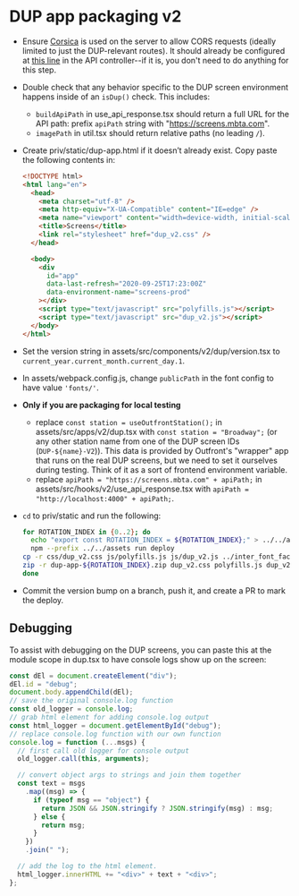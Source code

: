 # DUP app packaging v2

- Ensure [Corsica](https://hexdocs.pm/corsica/Corsica.html) is used on the server to allow CORS requests (ideally limited to just the DUP-relevant routes). It should already be configured at [this line](/lib/screens_web/controllers/v2/screen_api_controller.ex#L9) in the API controller--if it is, you don't need to do anything for this step.
- Double check that any behavior specific to the DUP screen environment happens inside of an `isDup()` check. This includes:
  - `buildApiPath` in use_api_response.tsx should return a full URL for the API path: prefix `apiPath` string with "https://screens.mbta.com".
  - `imagePath` in util.tsx should return relative paths (no leading `/`).
- Create priv/static/dup-app.html if it doesn’t already exist. Copy paste the following contents in:

  ```html
  <!DOCTYPE html>
  <html lang="en">
    <head>
      <meta charset="utf-8" />
      <meta http-equiv="X-UA-Compatible" content="IE=edge" />
      <meta name="viewport" content="width=device-width, initial-scale=1.0" />
      <title>Screens</title>
      <link rel="stylesheet" href="dup_v2.css" />
    </head>

    <body>
      <div
        id="app"
        data-last-refresh="2020-09-25T17:23:00Z"
        data-environment-name="screens-prod"
      ></div>
      <script type="text/javascript" src="polyfills.js"></script>
      <script type="text/javascript" src="dup_v2.js"></script>
    </body>
  </html>
  ```

- Set the version string in assets/src/components/v2/dup/version.tsx to `current_year.current_month.current_day.1`.
- In assets/webpack.config.js, change `publicPath` in the font config to have value `'fonts/'`.
- **Only if you are packaging for local testing**
  - replace `const station = useOutfrontStation();` in assets/src/apps/v2/dup.tsx with `const station = "Broadway";` (or any other station name from one of the DUP screen IDs (`DUP-${name}-V2`)). This data is provided by Outfront's "wrapper" app that runs on the real DUP screens, but we need to set it ourselves during testing. Think of it as a sort of frontend environment variable.
  - replace `apiPath = "https://screens.mbta.com" + apiPath;` in assets/src/hooks/v2/use_api_response.tsx with `apiPath = "http://localhost:4000" + apiPath;`.
- `cd` to priv/static and run the following:
  ```sh
  for ROTATION_INDEX in {0..2}; do
    echo "export const ROTATION_INDEX = ${ROTATION_INDEX};" > ../../assets/src/components/v2/dup/rotation_index.tsx
    npm --prefix ../../assets run deploy
  cp -r css/dup_v2.css js/polyfills.js js/dup_v2.js ../inter_font_face.css ../fonts ../template.json ../preview.png .
  zip -r dup-app-${ROTATION_INDEX}.zip dup_v2.css polyfills.js dup_v2.js inter_font_face.css fonts images dup-app.html template.json preview.png
  done
  ```
- Commit the version bump on a branch, push it, and create a PR to mark the deploy.

## Debugging

To assist with debugging on the DUP screens, you can paste this at the module scope in dup.tsx to have console logs
show up on the screen:

```js
const dEl = document.createElement("div");
dEl.id = "debug";
document.body.appendChild(dEl);
// save the original console.log function
const old_logger = console.log;
// grab html element for adding console.log output
const html_logger = document.getElementById("debug");
// replace console.log function with our own function
console.log = function (...msgs) {
  // first call old logger for console output
  old_logger.call(this, arguments);

  // convert object args to strings and join them together
  const text = msgs
    .map((msg) => {
      if (typeof msg == "object") {
        return JSON && JSON.stringify ? JSON.stringify(msg) : msg;
      } else {
        return msg;
      }
    })
    .join(" ");

  // add the log to the html element.
  html_logger.innerHTML += "<div>" + text + "<div>";
};
```
